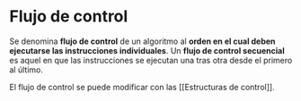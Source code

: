 # Flujo de control
Se denomina **flujo de control** de un algoritmo al **orden en el cual deben ejecutarse las instrucciones individuales**. Un **flujo de control secuencial** es aquel en que las instrucciones se ejecutan una tras otra desde el primero al último.

El flujo de control se puede modificar con las [[Estructuras de control]].
